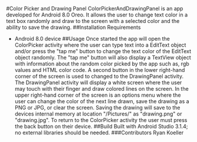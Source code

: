 #Color Picker and Drawing Panel
ColorPickerAndDrawingPanel is an app developed for Android 8.0 Oreo. It allows the user to change text color in a text box randomly and draw to the screen with a selected color and the ability to save the drawing.
##Installation Requirements
* Android 8.0 device
##Usage
Once started the app will open the ColorPicker activity where the user can type text into a EditText object and/or press the "tap me" button to change the text color of the EditText object randomly. The "tap me" button will also display a TextView object with information about the random color picked by the app such as, rgb values and HTML color code.
A second button in the lower right-hand corner of the screen is used to changed to the DrawingPanel activity. The DrawingPanel activity will display a white screen where the user may touch with their finger and draw colored lines on the screen. In the upper right-hand corner of the screen is an options menu where the user can change the color of the next line drawn, save the drawing as a PNG or JPG, or clear the screen. Saving the drawing will save to the devices internal memory at location "/Pictures/" as "drawing.png" or "drawing.jpg". To return to the ColorPicker activity the user must press the back button on their device.
##Build
Built with Android Studio 3.1.4; no external libraries should be needed.
###Contributors
Ryan Koeller